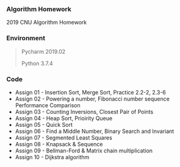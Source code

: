 ### Algorithm Homework

2019 CNU Algorithm Homework

### Environment

> Pycharm 2019.02
>
> Python 3.7.4

### Code

* Assign 01 - Insertion Sort, Merge Sort, Practice 2.2-2, 2.3-6
* Assign 02 - Powering a number, Fibonacci number sequence Performance Comparison
* Assign 03 - Counting Inversions, Closest Pair of Points
* Assign 04 - Heap Sort, Prioirity Queue
* Assign 05 - Quick Sort
* Assign 06 - Find a Middle Number, Binary Search and Invariant
* Assign 07 - Segmented Least Squares
* Assign 08 - Knapsack & Sequence
* Assign 09 - Bellman-Ford & Matrix chain multiplication 
* Assign 10 - Dijkstra algorithm